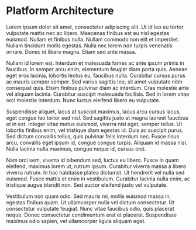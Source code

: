 # Platform Architecture

Lorem ipsum dolor sit amet, consectetur adipiscing elit. Ut id leo eu tortor vulputate mattis nec ac libero. Maecenas finibus est eu nisl egestas euismod. Nullam et finibus nulla. Nullam commodo non elit et imperdiet. Nullam tincidunt mollis egestas. Nulla nec lorem non turpis venenatis ornare. Donec id libero magna. Etiam sed ante massa.

Nullam id lorem est. Interdum et malesuada fames ac ante ipsum primis in faucibus. In semper arcu enim, elementum feugiat diam porta quis. Aenean eget eros lacinia, lobortis lectus eu, faucibus nulla. Curabitur cursus purus ac mauris semper semper. Sed varius sagittis leo, sit amet vulputate nibh consequat quis. Etiam finibus pulvinar diam ac interdum. Cras molestie ante vel aliquam lacinia. Curabitur suscipit malesuada facilisis. Sed in lorem vitae orci molestie interdum. Nunc luctus eleifend libero eu vulputate.

Suspendisse aliquet, lacus at suscipit maximus, lacus arcu cursus lacus, eget congue leo tortor sed nisl. Sed sagittis justo at magna laoreet faucibus et in est. Integer vitae metus euismod, viverra nisi eget, semper tellus. Ut lobortis finibus enim, vel tristique diam egestas id. Duis ac suscipit purus. Sed dictum convallis tellus, quis pulvinar felis interdum nec. Fusce risus arcu, convallis eget ipsum id, congue congue turpis. Aliquam id massa nisl. Nulla lacinia nulla maximus, congue neque id, cursus orci.

Nam orci sem, viverra id bibendum sed, luctus eu libero. Fusce in quam eleifend, maximus lorem ut, rutrum ipsum. Curabitur viverra massa a libero viverra rutrum. In hac habitasse platea dictumst. Ut hendrerit vel nulla sed euismod. Fusce mattis et enim in vestibulum. Curabitur lacinia nulla enim, ac tristique augue blandit non. Sed auctor eleifend justo vel vulputate.

Vestibulum non quam odio. Sed mauris mi, mollis euismod massa in, egestas finibus quam. Ut ullamcorper nulla vel dictum consectetur. Ut consectetur vulputate feugiat. Nunc vitae faucibus odio, quis placerat neque. Donec consectetur condimentum erat et placerat. Suspendisse maximus odio sapien, vel ullamcorper ligula aliquam eget.